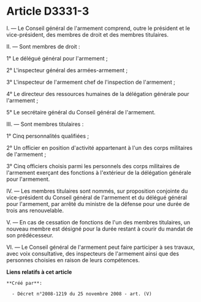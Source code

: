 # Article D3331-3

I. ― Le Conseil général de l'armement comprend, outre le président et le vice-président, des membres de droit et des membres
titulaires.

II. ― Sont membres de droit :

1° Le délégué général pour l'armement ;

2° L'inspecteur général des armées-armement ;

3° L'inspecteur de l'armement chef de l'inspection de l'armement ;

4° Le directeur des ressources humaines de la délégation générale pour l'armement ;

5° Le secrétaire général du Conseil général de l'armement.

III. ― Sont membres titulaires :

1° Cinq personnalités qualifiées ;

2° Un officier en position d'activité appartenant à l'un des corps militaires de l'armement ;

3° Cinq officiers choisis parmi les personnels des corps militaires de l'armement exerçant des fonctions à l'extérieur de la
délégation générale pour l'armement.

IV. ― Les membres titulaires sont nommés, sur proposition conjointe du vice-président du Conseil général de l'armement et du
délégué général pour l'armement, par arrêté du ministre de la défense pour une durée de trois ans renouvelable.

V. ― En cas de cessation de fonctions de l'un des membres titulaires, un nouveau membre est désigné pour la durée restant à
courir du mandat de son prédécesseur.

VI. ― Le Conseil général de l'armement peut faire participer à ses travaux, avec voix consultative, des inspecteurs de
l'armement ainsi que des personnes choisies en raison de leurs compétences.

**Liens relatifs à cet article**

	**Créé par**:

	  - Décret n°2008-1219 du 25 novembre 2008 - art. (V)
